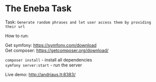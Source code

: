 # The Eneba Task 

Task: 
`Generate random phrases and let user access them by providing their url`

How to run:

Get symfony: https://symfony.com/download  
Get composer: https://getcomposer.org/download/ 

`composer install` - install all dependencies  
`symfony server:start` - run the server

Live demo: http://andriaus.lt:8383/